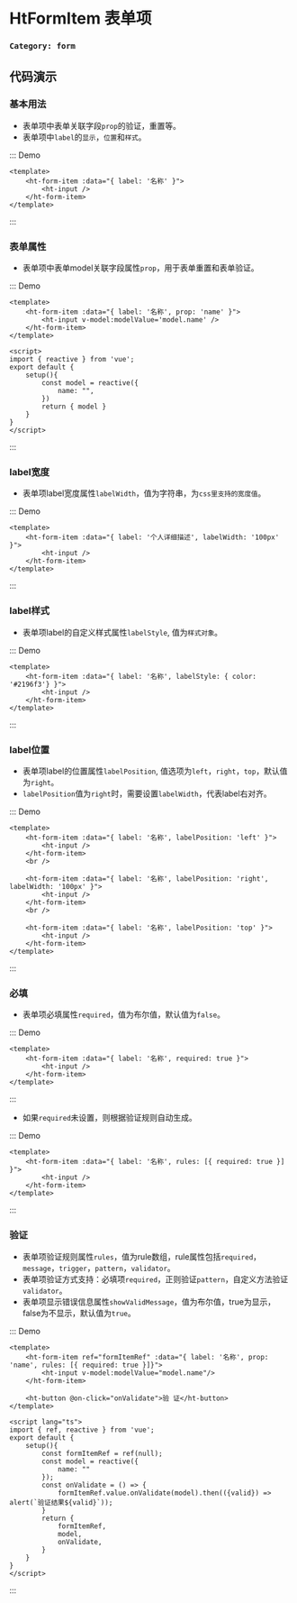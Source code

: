 # HtFormItem 表单项

### `Category: form`


## 代码演示


### 基本用法

- 表单项中表单关联字段`prop`的验证，重置等。
- 表单项中`label`的`显示`，`位置`和`样式`。

::: Demo
```vue demo
<template>
    <ht-form-item :data="{ label: '名称' }">
        <ht-input />
    </ht-form-item>
</template>
```
:::


### 表单属性


- 表单项中表单model关联字段属性`prop`，用于表单重置和表单验证。


::: Demo
```vue demo
<template>
    <ht-form-item :data="{ label: '名称', prop: 'name' }">
        <ht-input v-model:modelValue='model.name' />
    </ht-form-item>
</template>

<script>
import { reactive } from 'vue';
export default {
    setup(){
        const model = reactive({
            name: "",
        })
        return { model }
    }
}
</script>
```
:::


### label宽度

- 表单项label宽度属性`labelWidth`，值为字符串，为`css里支持的宽度值`。


::: Demo
```vue demo
<template>
    <ht-form-item :data="{ label: '个人详细描述', labelWidth: '100px' }">
        <ht-input />
    </ht-form-item>
</template>
```
:::


### label样式

- 表单项label的自定义样式属性`labelStyle`, 值为`样式对象`。


::: Demo
```vue demo
<template>
    <ht-form-item :data="{ label: '名称', labelStyle: { color: '#2196f3'} }">
        <ht-input />
    </ht-form-item>
</template>
```
:::


### label位置


- 表单项label的位置属性`labelPosition`, 值选项为`left`，`right`，`top`，默认值为`right`。
- `labelPosition`值为`right`时，需要设置`labelWidth`，代表label右对齐。


::: Demo
```vue demo
<template>
    <ht-form-item :data="{ label: '名称', labelPosition: 'left' }">
        <ht-input />
    </ht-form-item>
    <br />

    <ht-form-item :data="{ label: '名称', labelPosition: 'right', labelWidth: '100px' }">
        <ht-input />
    </ht-form-item>
    <br />

    <ht-form-item :data="{ label: '名称', labelPosition: 'top' }">
        <ht-input />
    </ht-form-item>
</template>
```
:::


### 必填

- 表单项必填属性`required`，值为布尔值，默认值为`false`。


::: Demo
```vue demo
<template>
    <ht-form-item :data="{ label: '名称', required: true }">
        <ht-input />
    </ht-form-item>
</template>
```
:::

- 如果`required`未设置，则根据验证规则自动生成。


::: Demo
```vue demo
<template>
    <ht-form-item :data="{ label: '名称', rules: [{ required: true }] }">
        <ht-input />
    </ht-form-item>
</template>
```
:::


### 验证

- 表单项验证规则属性`rules`，值为rule数组，rule属性包括`required`，`message`，`trigger`，`pattern`，`validator`。
- 表单项验证方式支持：必填项`required`，正则验证`pattern`，自定义方法验证`validator`。
- 表单项显示错误信息属性`showValidMessage`，值为布尔值，true为显示，false为不显示，默认值为`true`。


::: Demo
```vue demo
<template>
    <ht-form-item ref="formItemRef" :data="{ label: '名称', prop: 'name', rules: [{ required: true }]}">
        <ht-input v-model:modelValue="model.name"/>
    </ht-form-item>

    <ht-button @on-click="onValidate">验 证</ht-button>
</template>

<script lang="ts">
import { ref, reactive } from 'vue';
export default {
    setup(){
        const formItemRef = ref(null);
        const model = reactive({
            name: ""
        });
        const onValidate = () => {
            formItemRef.value.onValidate(model).then(({valid}) => alert(`验证结果${valid}`));
        }
        return {
            formItemRef,
            model,
            onValidate,
        }
    }
}
</script>
```
:::